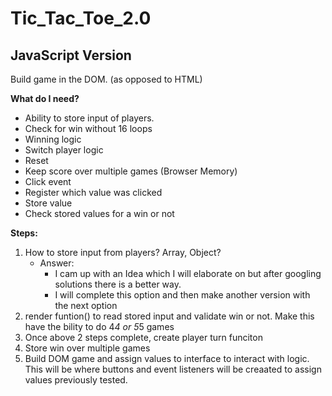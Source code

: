 # Tic_Tac_Toe_2.0

## JavaScript Version

Build game in the DOM. (as opposed to HTML)

**What do I need?**

-   Ability to store input of players.
-   Check for win without 16 loops
-   Winning logic
-   Switch player logic
-   Reset
-   Keep score over multiple games (Browser Memory)
-   Click event
-   Register which value was clicked
-   Store value
-   Check stored values for a win or not

**Steps:**

1. How to store input from players? Array, Object?
    - Answer:
        - I cam up with an Idea which I will elaborate on but after googling solutions there is a better way.
        - I will complete this option and then make another version with the next option
2. render funtion() to read stored input and validate win or not. Make this have the bility to do 4*4 or 5*5 games
3. Once above 2 steps complete, create player turn funciton
4. Store win over multiple games
5. Build DOM game and assign values to interface to interact with logic. This will be where buttons and event listeners will be creaated to assign values previously tested.
